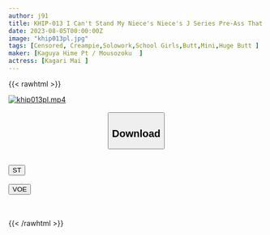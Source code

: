 ```yaml
---
author: j91
title: KHIP-013 I Can't Stand My Niece's Niece's J Series Pre-Ass That Is Too Ecchi And Cum Shot! Flower Hunting
date: 2023-08-05T00:00:00Z
image: "khip013pl.jpg"
tags: [Censored, Creampie,Solowork,School Girls,Butt,Mini,Huge Butt	]
maker: [Kaguya Hime Pt / Mousozoku  ]
actress: [Kagari Mai ]
---
```



{{< rawhtml >}}

<div class="video" data-videoid="3Py4bpKapdFLDr">
    <a href="javascript:;">
        <img src="https://my.j91.asia/posts/khip013pl/khip013pl.jpg" width="WIDTH" height="HEIGHT" alt="khip013pl.mp4" loading="lazy">
    </a>
</div>

<script type="text/javascript" src="https://j91.asia/asset/on-demand-st.js"></script>

<br>
  <link rel="stylesheet" href="https://j91.asia/asset/bs5.css">
  
  <center>
  <button class="btn btn-primary" type="button" data-bs-toggle="collapse" data-bs-target=".multi-collapse" aria-expanded="false" aria-controls="multiCollapseExample1 multiCollapseExample2"><h2>Download</h2></button></center>
</p>
<div class="row">
  <div class="col">
    <div class="collapse multi-collapse" id="multiCollapseExample1">
      <div class="card card-body">
	      	      <br>
<div class="buttons">  
<a href="https://streamtape.to/v/3Py4bpKapdFLDr"><button class="btn-hover color-3"><i class="fa fa-download"></i> ST</button></a></div>
    </div>
  </div>
</div>
  <div class="col">
    <div class="collapse multi-collapse" id="multiCollapseExample2">
      <div class="card card-body">
	      <br>
<div class="buttons">
    <a href="https://voe.sx/xhyhyy4avfwu"><button class="btn-hover color-9"><i class="fa fa-download"></i> VOE</button></a></div>
<br><br>
      </div>
    </div>
  </div>
</div>

{{< /rawhtml >}}